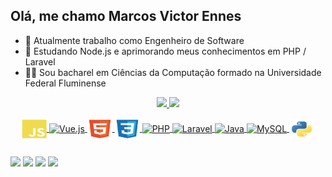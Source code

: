 ## Olá, me chamo Marcos Victor Ennes


- 🔭 Atualmente trabalho como Engenheiro de Software
- 🌱 Estudando Node.js e aprimorando meus conhecimentos em PHP / Laravel
- 👨‍🎓 Sou bacharel em Ciências da Computação formado na Universidade Federal Fluminense

<div align="center">
    <a href="https://github.com/Marcosennes">
    <img height="180em" src="https://github-readme-stats.vercel.app/api?username=Marcosennes&show_icons=true&theme=react&include_all_commits=true&count_private=true"/>
    <img height="180em" src="https://github-readme-stats.vercel.app/api/top-langs/?username=Marcosennes&layout=compact&langs_count=7&theme=react"/>
    <div style="display: inline_block"><br>
    <img align="center" alt="Javascript" height="30" width="40" title="Javascript" src="https://raw.githubusercontent.com/devicons/devicon/master/icons/javascript/javascript-plain.svg">
    <img align="center" height="30"  alt="Vue.js" height="30" width="40" title="Vue.js" src="https://user-images.githubusercontent.com/43481166/196192393-24085eb3-e62e-4bbc-b42c-681e8f366bca.png"/>
    <img align="center" alt="HTML 5" height="30" width="40" title="HTML 5" src="https://raw.githubusercontent.com/devicons/devicon/master/icons/html5/html5-original.svg">
    <img align="center" alt="CSS 3" height="30" width="40"  title="CSS 3" src="https://raw.githubusercontent.com/devicons/devicon/master/icons/css3/css3-original.svg">
    <img align="center" alt="PHP" height="30" width="40"  title="PHP" src="https://cdn.jsdelivr.net/gh/devicons/devicon/icons/php/php-plain.svg" />
    <img align="center" alt="Laravel" height="30" width="40" title="Laravel" src="https://cdn.jsdelivr.net/gh/devicons/devicon/icons/laravel/laravel-plain.svg" />
    <img align="center" alt="Java" height="30" width="40" title="Java" src="https://cdn.jsdelivr.net/gh/devicons/devicon/icons/java/java-original-wordmark.svg" />
    <img align="center" alt="MySQL" height="30" width="40" title="MySQL" src="https://cdn.jsdelivr.net/gh/devicons/devicon/icons/mysql/mysql-plain-wordmark.svg" />
    <img align="center" alt="Python" height="30" width="40" title="Python" src="https://raw.githubusercontent.com/devicons/devicon/master/icons/python/python-original.svg">
</div>
</div>
      
##
      
<div>
    <a href="https://www.instagram.com/marcos_ennes07/" target="_blank"><img src="https://img.shields.io/badge/-Instagram-%23E4405F?style=for-the-badge&logo=instagram&logoColor=white" target="_blank"></a>
    <a href = "mailto:marcosvictoreb@gmail.com"><img src="https://img.shields.io/badge/-Gmail-%23333?style=for-the-badge&logo=gmail&logoColor=white" target="_blank"></a>
    <a href="https://www.linkedin.com/in/marcos-ennes-2ba3a3197" target="_blank"><img src="https://img.shields.io/badge/-LinkedIn-%230077B5?style=for-the-badge&logo=linkedin&logoColor=white" target="_blank"></a> 
    <a href="https://pt.stackoverflow.com/users/193797/marcos-ennes" target="_blank"><img src="https://img.shields.io/badge/Stack_Overflow-FE7A16?style=for-the-badge&logo=stack-overflow&logoColor=white" target="_blank"></a> 
    
</div>

